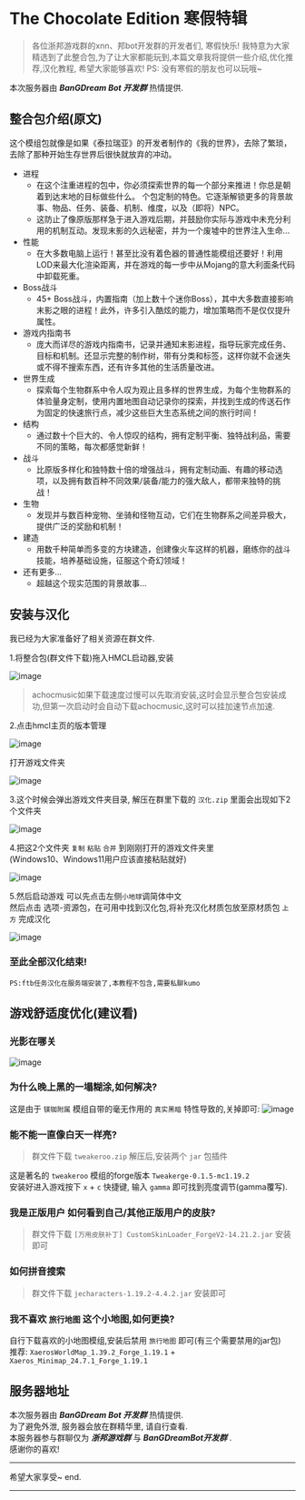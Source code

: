 # The Chocolate Edition 寒假特辑

> 各位浙邦游戏群的xnn、邦bot开发群的开发者们, 寒假快乐! 
> 我特意为大家精选到了此整合包,为了让大家都能玩到,本篇文章我将提供一些介绍,优化推荐,汉化教程, 希望大家能够喜欢!
> PS: 没有寒假的朋友也可以玩哦~

本次服务器由 ***BanGDream Bot 开发群*** 热情提供.


## 整合包介绍(原文)
这个模组包就像是如果《泰拉瑞亚》的开发者制作的《我的世界》，去除了繁琐，去除了那种开始生存世界后很快就放弃的冲动。

- 进程
  - 在这个注重进程的包中，你必须探索世界的每一个部分来推进！你总是朝着到达末地的目标做些什么。
    个包定制的特色。它逐渐解锁更多的背景故事、物品、任务、装备、机制、维度，以及（即将）NPC。
  - 这防止了像原版那样急于进入游戏后期，并鼓励你实际与游戏中未充分利用的机制互动。发现末影的久远秘密，并为一个废墟中的世界注入生命...
- 性能
  - 在大多数电脑上运行！甚至比没有着色器的普通性能模组还要好！利用LOD来最大化渲染距离，并在游戏的每一步中从Mojang的意大利面条代码中卸载死重。
- Boss战斗
  - 45+ Boss战斗，内置指南（加上数十个迷你Boss），其中大多数直接影响末影之眼的进程！此外，许多引入酷炫的能力，增加策略而不是仅仅提升属性。
- 游戏内指南书
  - 庞大而详尽的游戏内指南书，记录并通知末影进程，指导玩家完成任务、目标和机制。还显示完整的制作树，带有分类和标签，这样你就不会迷失或不得不搜索东西，还有许多其他的生活质量改进。
- 世界生成
  - 探索每个生物群系中令人叹为观止且多样的世界生成，为每个生物群系的体验量身定制，使用内置地图自动记录你的探索，并找到生成的传送石作为固定的快速旅行点，减少这些巨大生态系统之间的旅行时间！
- 结构
  - 通过数十个巨大的、令人惊叹的结构，拥有定制平衡、独特战利品，需要不同的策略，每次都感觉新鲜！
- 战斗
  - 比原版多样化和独特数十倍的增强战斗，拥有定制动画、有趣的移动选项，以及拥有数百种不同效果/装备/能力的强大敌人，都带来独特的挑战！
- 生物
  - 发现并与数百种宠物、坐骑和怪物互动，它们在生物群系之间差异极大，提供广泛的奖励和机制！
- 建造
  - 用数千种简单而多变的方块建造，创建像火车这样的机器，磨练你的战斗技能，培养基础设施，征服这个奇幻领域！
- 还有更多...
  - 超越这个现实范围的背景故事...


## 安装与汉化
我已经为大家准备好了相关资源在群文件.

1.将整合包(群文件下载)拖入HMCL启动器,安装

![image](./img_10_v2/1.png)

> achocmusic如果下载速度过慢可以先取消安装,这时会显示整合包安装成功,但第一次启动时会自动下载achocmusic,这时可以挂加速节点加速.

2.点击hmcl主页的版本管理

![image](./img_10_v2/2.png)

打开游戏文件夹

![image](./img_10_v2/3.png)

3.这个时候会弹出游戏文件夹目录, 解压在群里下载的 `汉化.zip` 里面会出现如下2个文件夹 

![image](./img_10_v2/4.png)

4.把这2个文件夹 `复制` `粘贴` `合并` 到刚刚打开的游戏文件夹里   
(Windows10、Windows11用户应该直接粘贴就好)

![image](./img_10_v2/5.png)

5.然后启动游戏 可以先点击左侧`小地球`调简体中文    
然后点击 选项-资源包，在可用中找到汉化包,将补充汉化材质包放至原材质包 `上方` 完成汉化

![image](./img_10_v2/6.png)

### 至此全部汉化结束!

```PS:ftb任务汉化在服务端安装了,本教程不包含,需要私聊kumo```


## 游戏舒适度优化(建议看)

### 光影在哪关
![image](./img_10_v2/7.png)

### 为什么晚上黑的一塌糊涂,如何解决?

这是由于 `镁铷附属` 模组自带的毫无作用的 `真实黑暗` 特性导致的,关掉即可:
![image](./img_10_v2/8.jpg)

### 能不能一直像白天一样亮?
> 群文件下载 `tweakeroo.zip` 解压后,安装两个 `jar` 包插件
> 
这是著名的 `tweakeroo` 模组的forge版本 `Tweakerge-0.1.5-mc1.19.2`   
安装好进入游戏按下 `x` + `c` 快捷键, 输入 `gamma` 即可找到亮度调节(gamma覆写).


### 我是正版用户 如何看到自己/其他正版用户的皮肤?

> 群文件下载 `[万用皮肤补丁] CustomSkinLoader_ForgeV2-14.21.2.jar` 安装即可

### 如何拼音搜索

> 群文件下载 `jecharacters-1.19.2-4.4.2.jar` 安装即可

### 我不喜欢 `旅行地图` 这个小地图,如何更换?

自行下载喜欢的小地图模组,安装后禁用 `旅行地图` 即可(有三个需要禁用的jar包)    
推荐: `XaerosWorldMap_1.39.2_Forge_1.19.1` + `Xaeros_Minimap_24.7.1_Forge_1.19.1`


## 服务器地址

本次服务器由 ***BanGDream Bot 开发群*** 热情提供.   
为了避免外泄, 服务器会放在群精华里, 请自行查看.   
本服务器参与群聊仅为 ***浙邦游戏群*** 与 ***BanGDreamBot开发群*** .   
感谢你的喜欢!   

---

希望大家享受~
end.


---


